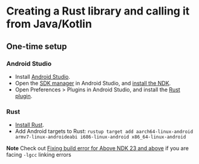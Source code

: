 # Creating a Rust library and calling it from Java/Kotlin

## One-time setup

### Android Studio

* Install [Android Studio](https://developer.android.com/studio).
* Open the [SDK manager](https://developer.android.com/studio/intro/update#sdk-manager) in Android
  Studio, and [install the NDK](https://developer.android.com/studio/projects/install-ndk).
* Open Preferences > Plugins in Android Studio, and install
  the [Rust plugin](https://plugins.jetbrains.com/plugin/8182-rust).

### Rust

* [Install Rust](https://www.rust-lang.org/tools/install).
* Add Android targets to
  Rust: `rustup target add aarch64-linux-android armv7-linux-androideabi i686-linux-android x86_64-linux-android`

**Note** Check out [Fixing build error for Above NDK 23 and above](https://github.com/mozilla/rust-android-gradle/issues/89#issuecomment-1079862019) if you are facing `-lgcc` linking errors